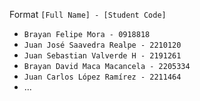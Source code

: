 
Format
`[Full Name] - [Student Code]`

- `Brayan Felipe Mora - 0918818`
- `Juan José Saavedra Realpe - 2210120`
- `Juan Sebastian Valverde H - 2191261`
- `Brayan David Maca Macancela - 2205334`
- `Juan Carlos López Ramírez - 2211464`
- ...
